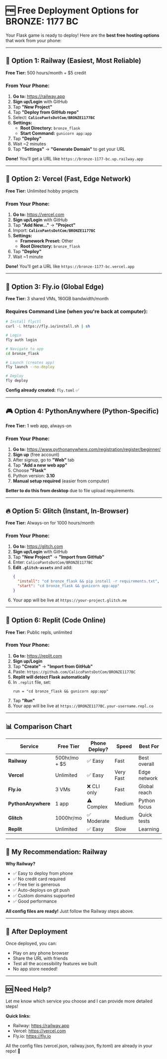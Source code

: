 # 🆓 Free Deployment Options for BRONZE: 1177 BC

Your Flask game is ready to deploy! Here are the **best free hosting options** that work from your phone:

---

## 🥇 **Option 1: Railway (Easiest, Most Reliable)**

**Free Tier:** 500 hours/month + $5 credit

### **From Your Phone:**

1. **Go to:** https://railway.app
2. **Sign up/Login** with GitHub
3. Tap **"New Project"**
4. Tap **"Deploy from GitHub repo"**
5. Select: **`CalicoPantsDotCom/BRONZE1177BC`**
6. **Settings:**
   - **Root Directory:** `bronze_flask`
   - **Start Command:** `gunicorn app:app`
7. Tap **"Deploy"**
8. Wait ~2 minutes
9. Tap **"Settings"** → **"Generate Domain"** to get your URL

**Done!** You'll get a URL like `https://bronze-1177-bc.up.railway.app`

---

## 🥈 **Option 2: Vercel (Fast, Edge Network)**

**Free Tier:** Unlimited hobby projects

### **From Your Phone:**

1. **Go to:** https://vercel.com
2. **Sign up/Login** with GitHub
3. Tap **"Add New..."** → **"Project"**
4. Import: **`CalicoPantsDotCom/BRONZE1177BC`**
5. **Settings:**
   - **Framework Preset:** Other
   - **Root Directory:** `bronze_flask`
6. Tap **"Deploy"**
7. Wait ~1 minute

**Done!** You'll get a URL like `https://bronze-1177-bc.vercel.app`

---

## 🥉 **Option 3: Fly.io (Global Edge)**

**Free Tier:** 3 shared VMs, 160GB bandwidth/month

### **Requires Command Line** (when you're back at computer):

```bash
# Install flyctl
curl -L https://fly.io/install.sh | sh

# Login
fly auth login

# Navigate to app
cd bronze_flask

# Launch (creates app)
fly launch --no-deploy

# Deploy
fly deploy
```

**Config already created:** `fly.toml` ✅

---

## 🎮 **Option 4: PythonAnywhere (Python-Specific)**

**Free Tier:** 1 web app, always-on

### **From Your Phone:**

1. **Go to:** https://www.pythonanywhere.com/registration/register/beginner/
2. **Sign up** (free account)
3. After signup, go to **"Web"** tab
4. Tap **"Add a new web app"**
5. Choose **"Flask"**
6. Python version: **3.10**
7. **Manual setup required** (easier from computer)

**Better to do this from desktop** due to file upload requirements.

---

## 🔥 **Option 5: Glitch (Instant, In-Browser)**

**Free Tier:** Always-on for 1000 hours/month

### **From Your Phone:**

1. **Go to:** https://glitch.com
2. **Sign up/Login** with GitHub
3. Tap **"New Project"** → **"Import from GitHub"**
4. Enter: `CalicoPantsDotCom/BRONZE1177BC`
5. **Edit `.glitch-assets`** and add:
   ```json
   {
     "install": "cd bronze_flask && pip install -r requirements.txt",
     "start": "cd bronze_flask && gunicorn app:app"
   }
   ```
6. Your app will be live at `https://your-project.glitch.me`

---

## 🚀 **Option 6: Replit (Code Online)**

**Free Tier:** Public repls, unlimited

### **From Your Phone:**

1. **Go to:** https://replit.com
2. **Sign up/Login**
3. Tap **"Create"** → **"Import from GitHub"**
4. Paste: `https://github.com/CalicoPantsDotCom/BRONZE1177BC`
5. **Replit will detect Flask automatically**
6. In `.replit` file, set:
   ```
   run = "cd bronze_flask && gunicorn app:app"
   ```
7. Tap **"Run"**
8. Your app will be live at `https://BRONZE1177BC.your-username.repl.co`

---

## 📊 **Comparison Chart**

| Service | Free Tier | Phone Deploy? | Speed | Best For |
|---------|-----------|---------------|-------|----------|
| **Railway** | 500hr/mo + $5 | ✅ Easy | Fast | Best overall |
| **Vercel** | Unlimited | ✅ Easy | Very Fast | Edge network |
| **Fly.io** | 3 VMs | ❌ CLI only | Fast | Global reach |
| **PythonAnywhere** | 1 app | ⚠️ Complex | Medium | Python focus |
| **Glitch** | 1000hr/mo | ✅ Moderate | Medium | Quick tests |
| **Replit** | Unlimited | ✅ Easy | Slow | Learning |

---

## 🎯 **My Recommendation: Railway**

**Why Railway?**
- ✅ Easy to deploy from phone
- ✅ No credit card required
- ✅ Free tier is generous
- ✅ Auto-deploys on git push
- ✅ Custom domains supported
- ✅ Good performance

**All config files are ready!** Just follow the Railway steps above.

---

## 📱 **After Deployment**

Once deployed, you can:
- Play on any phone browser
- Share the URL with friends
- Test all the accessibility features we built
- No app store needed!

---

## 🆘 **Need Help?**

Let me know which service you choose and I can provide more detailed steps!

**Quick links:**
- Railway: https://railway.app
- Vercel: https://vercel.com
- Fly.io: https://fly.io

All the config files (vercel.json, railway.json, fly.toml) are already in your repo! 🎉

